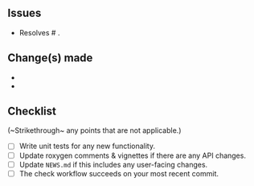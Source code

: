 ## Issues
- Resolves # .

## Change(s) made
-
-

## Checklist

(~Strikethrough~ any points that are not applicable.)

- [ ] Write unit tests for any new functionality.
- [ ] Update roxygen comments & vignettes if there are any API changes.
- [ ] Update `NEWS.md` if this includes any user-facing changes. 
- [ ] The check workflow succeeds on your most recent commit.
